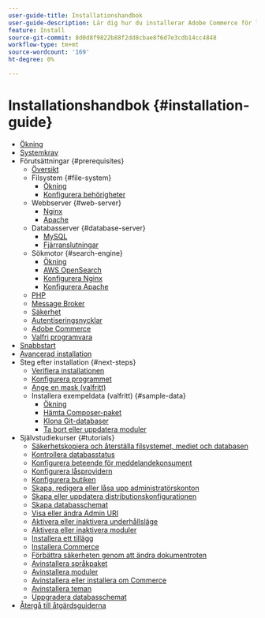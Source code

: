 ```yaml
---
user-guide-title: Installationshandbok
user-guide-description: Lär dig hur du installerar Adobe Commerce för lokala distributioner.
feature: Install
source-git-commit: 8d0d8f9822b88f2dd8cbae8f6d7e3cdb14cc4848
workflow-type: tm+mt
source-wordcount: '169'
ht-degree: 0%

---
```



# Installationshandbok {#installation-guide}

- [Ökning](overview.md)
- [Systemkrav](system-requirements.md)
- Förutsättningar {#prerequisites}
   - [Översikt](prerequisites/overview.md)
   - Filsystem {#file-system}
      - [Ökning](prerequisites/file-system/overview.md)
      - [Konfigurera behörigheter](prerequisites/file-system/configure-permissions.md)
   - Webbserver {#web-server}
      - [Nginx](prerequisites/web-server/nginx.md)
      - [Apache](prerequisites/web-server/apache.md)
   - Databasserver {#database-server}
      - [MySQL](prerequisites/database/mysql.md)
      - [Fjärranslutningar](prerequisites/database/mysql-remote.md)
   - Sökmotor {#search-engine}
      - [Ökning](prerequisites/search-engine/overview.md)
      - [AWS OpenSearch](prerequisites/search-engine/aws-opensearch.md)
      - [Konfigurera Nginx](prerequisites/search-engine/configure-nginx.md)
      - [Konfigurera Apache](prerequisites/search-engine/configure-apache.md)
   - [PHP](prerequisites/php-settings.md)
   - [Message Broker](prerequisites/rabbitmq.md)
   - [Säkerhet](prerequisites/security.md)
   - [Autentiseringsnycklar](prerequisites/authentication-keys.md)
   - [Adobe Commerce](prerequisites/commerce.md)
   - [Valfri programvara](prerequisites/optional-software.md)
- [Snabbstart](composer.md)
- [Avancerad installation](advanced.md)
- Steg efter installation {#next-steps}
   - [Verifiera installationen](next-steps/verify.md)
   - [Konfigurera programmet](next-steps/configuration.md)
   - [Ange en mask (valfritt)](next-steps/set-umask.md)
   - Installera exempeldata (valfritt) {#sample-data}
      - [Ökning](sample-data/overview.md)
      - [Hämta Composer-paket](sample-data/composer-packages.md)
      - [Klona Git-databaser](sample-data/git-repositories.md)
      - [Ta bort eller uppdatera moduler](sample-data/remove-or-update.md)
- Självstudiekurser {#tutorials}
   - [Säkerhetskopiera och återställa filsystemet, mediet och databasen](tutorials/backup.md)
   - [Kontrollera databasstatus](tutorials/database-status.md)
   - [Konfigurera beteende för meddelandekonsument](tutorials/message-consumers.md)
   - [Konfigurera låsprovidern](tutorials/lock-provider.md)
   - [Konfigurera butiken](tutorials/store.md)
   - [Skapa, redigera eller låsa upp administratörskonton](tutorials/admin.md)
   - [Skapa eller uppdatera distributionskonfigurationen](tutorials/deployment.md)
   - [Skapa databasschemat](tutorials/database.md)
   - [Visa eller ändra Admin URI](tutorials/admin-uri.md)
   - [Aktivera eller inaktivera underhållsläge](tutorials/maintenance-mode.md)
   - [Aktivera eller inaktivera moduler](tutorials/manage-modules.md)
   - [Installera ett tillägg](tutorials/extensions.md)
   - [Installera Commerce](tutorials/install.md)
   - [Förbättra säkerheten genom att ändra dokumentroten](tutorials/docroot.md)
   - [Avinstallera språkpaket](tutorials/language-packages.md)
   - [Avinstallera moduler](tutorials/uninstall-modules.md)
   - [Avinstallera eller installera om Commerce](tutorials/uninstall.md)
   - [Avinstallera teman](tutorials/themes.md)
   - [Uppgradera databasschemat](tutorials/database-upgrade.md)
- [Återgå till åtgärdsguiderna](https://experienceleague.adobe.com/docs/commerce-operations/operational-guides/home.html)
